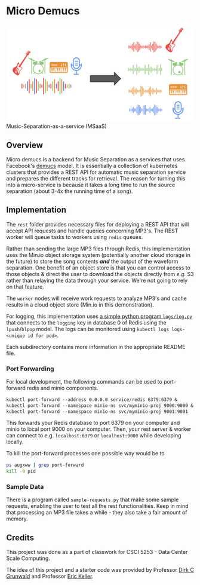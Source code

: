 # Micro Demucs
![separation](images/music_separation.png)
Music-Separation-as-a-service (MSaaS)

## Overview

Micro demucs is a backend for Music Separation as a services that uses Facebook's [demucs](https://github.com/facebookresearch/demucs) model. It is essentially a collection of  kubernetes clusters that provides a REST API for automatic music separation service and prepares the different tracks for retrieval. The reason for turning this into a micro-service is because it takes a long time to run the source separation (about 3-4x the running time of a song).

## Implementation

The `rest` folder provides necessary files for deploying a REST API that will accept API requests and handle queries concerning MP3's. The REST worker will queue tasks to workers using `redis` queues.

Rather than sending the large MP3 files through Redis, this implementation uses the Min.io object storage system (potentially another cloud storage in the future) to store the song contents ***and*** the output of the waveform separation. One benefit of an object store is that you can control access to those objects & direct the user to download the objects directly from *e.g.* S3 rather than relaying the data through your service. We're not going to rely on that feature.

The `worker` nodes will receive work requests to analyze MP3's and cache results in a cloud object store (Min.io in this demonstration).

For logging, this implementation uses [a simple python program `logs/log.py`](logs/logs.py) that connects to the `logging` key in database 0 of Redis using the `lpush`/`blpop` model. The logs can be monitored using `kubectl logs logs-<unique id for pod>`.

Each subdirectory contains more information in the appropriate README file.

### Port Forwarding

For local development, the following commands can be used to port-forward redis and minio components.

```
kubectl port-forward --address 0.0.0.0 service/redis 6379:6379 &
kubectl port-forward --namespace minio-ns svc/myminio-proj 9000:9000 &
kubectl port-forward --namespace minio-ns svc/myminio-proj 9001:9001
```
This forwards your Redis database to port 6379 on your computer and minio to local port 9000 on your computer. Then, your rest server & worker can connect to e.g. `localhost:6379` or `localhost:9000` while developing locally. 

To kill the port-forward processes one possible way would be to 

```bash
ps augxww | grep port-forward
kill -9 pid
```

### Sample Data
There is a program called `sample-requests.py` that make some sample requests, enabling the user to test all the rest functionalities. Keep in mind that processing an MP3 file takes a while - they also take a fair amount of memory.

## Credits

This project was done as a part of classwork for CSCI 5253 - Data Center Scale Computing.

The idea of this project and a starter code was provided by Professor [Dirk C Grunwald](https://github.com/dirkcgrunwald) and Professor [Eric Keller](https://github.com/eric-keller).